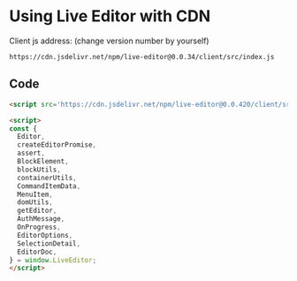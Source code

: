 # Using Live Editor with CDN

Client js address: (change version number by yourself)

```
https://cdn.jsdelivr.net/npm/live-editor@0.0.34/client/src/index.js
```

## Code

```html
<script src='https://cdn.jsdelivr.net/npm/live-editor@0.0.420/client/src/index.js' charset="utf-8"></script>

<script>
const {
  Editor,
  createEditorPromise,
  assert,
  BlockElement,
  blockUtils,
  containerUtils,
  CommandItemData,
  MenuItem,
  domUtils,
  getEditor,
  AuthMessage,
  OnProgress,
  EditorOptions,
  SelectionDetail,
  EditorDoc,
} = window.LiveEditor;
</script>
```
